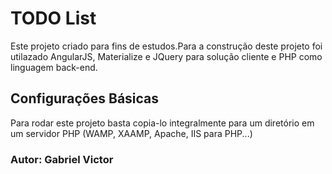 <h1>TODO List</h1>

Este projeto criado para fins de estudos.Para a construção deste projeto foi utilazado AngularJS, Materialize e JQuery para solução cliente e PHP como linguagem back-end.

<h2>Configurações Básicas</h2>
Para rodar este projeto basta copia-lo integralmente para um diretório em um servidor PHP (WAMP, XAAMP, Apache, IIS para PHP...)

<h3>Autor: Gabriel Victor</h3>